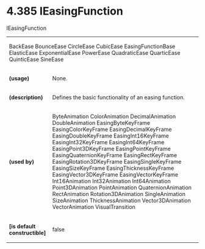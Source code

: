 <html dir="LTR" xmlns:mshelp="http://msdn.microsoft.com/mshelp" xmlns:ddue="http://ddue.schemas.microsoft.com/authoring/2003/5" xmlns:xlink="http://www.w3.org/1999/xlink" xmlns:tool="http://www.microsoft.com/tooltip"><body><input type="hidden" id="userDataCache" class="userDataStyle"><input type="hidden" id="hiddenScrollOffset"><img id="dropDownImage" style="display:none; height:0; width:0;" src="../local/drpdown.gif"><img id="dropDownHoverImage" style="display:none; height:0; width:0;" src="../local/drpdown_orange.gif"><img id="collapseImage" style="display:none; height:0; width:0;" src="../local/collapse.gif"><img id="expandImage" style="display:none; height:0; width:0;" src="../local/exp.gif"><img id="collapseAllImage" style="display:none; height:0; width:0;" src="../local/collall.gif"><img id="expandAllImage" style="display:none; height:0; width:0;" src="../local/expall.gif"><img id="copyImage" style="display:none; height:0; width:0;" src="../local/copycode.gif"><img id="copyHoverImage" style="display:none; height:0; width:0;" src="../local/copycodeHighlight.gif"><div id="header"><h1 class="heading">4.385 IEasingFunction</h1></div><div id="mainSection"><div id="mainBody"><div id="allHistory" class="saveHistory" onsave="saveAll()" onload="loadAll()"></div>
				<p xmlns:wsd="http://wsdev.schemas.microsoft.com/authoring/2008/2" xmlns:msxsl="urn:schemas-microsoft-com:xslt" xmlns:script="urn:script" xmlns:build="urn:build">
				</p>
			<div id="sectionSection0" class="section" name="collapseableSection"><content xmlns="http://ddue.schemas.microsoft.com/authoring/2003/5" xmlns:wsd="http://wsdev.schemas.microsoft.com/authoring/2008/2" xmlns:msxsl="urn:schemas-microsoft-com:xslt" xmlns:script="urn:script" xmlns:build="urn:build">
				</content></div><div id="sectionSection1" class="section" name="collapseableSection"><content xmlns="http://ddue.schemas.microsoft.com/authoring/2003/5" xmlns:wsd="http://wsdev.schemas.microsoft.com/authoring/2008/2" xmlns:msxsl="urn:schemas-microsoft-com:xslt" xmlns:script="urn:script" xmlns:build="urn:build">
					<p xmlns="">IEasingFunction</p>
					<p xmlns=""><b></b></p><table class="ProtocolAuthoredTable" xmlns=""><tr>
								<td colspan="2">
									<p>
										<mshelp:link keywords="5bff5809-0cd0-42d0-a38c-c19cdfcf98f7" tabindex="0">BackEase</mshelp:link> <mshelp:link keywords="9ab61b5d-df58-4b0c-9992-903242c1451e" tabindex="0">BounceEase</mshelp:link> <mshelp:link keywords="c7a1f2c4-5ef3-4547-acc8-3f88f4554d43" tabindex="0">CircleEase</mshelp:link> <mshelp:link keywords="e44e2e53-9a27-4d7f-b2ba-2d6459c0999a" tabindex="0">CubicEase</mshelp:link> <mshelp:link keywords="3405dad5-6530-469d-bd99-d371e25b1d02" tabindex="0">EasingFunctionBase</mshelp:link> <mshelp:link keywords="4f3842d5-a63e-46f8-b162-f0a7b6611c82" tabindex="0">ElasticEase</mshelp:link> <mshelp:link keywords="c234a3e5-9c25-47f9-813d-578fb3d89958" tabindex="0">ExponentialEase</mshelp:link> <mshelp:link keywords="ff16deb3-a3fd-40cb-846b-728b99dd14d0" tabindex="0">PowerEase</mshelp:link> <mshelp:link keywords="89e93ef6-4b4a-4725-ad8a-9a40d7f85c4e" tabindex="0">QuadraticEase</mshelp:link> <mshelp:link keywords="337b6f52-82f9-42c7-80cc-3c373380a2ea" tabindex="0">QuarticEase</mshelp:link> <mshelp:link keywords="fce06290-a307-4269-a37a-d7bf5ca8ba74" tabindex="0">QuinticEase</mshelp:link> <mshelp:link keywords="ab648ae9-28b7-430e-b3dd-c2e55bc67005" tabindex="0">SineEase</mshelp:link></p>
								</td>
							</tr><tr>
							<td>
								<p>
									<b>(usage)</b>
								</p>
							</td>
							<td>
								<p>None.</p>
							</td>
						</tr><tr>
							<td>
								<p>
									<b>(description)</b>
								</p>
							</td>
							<td>
								<p>Defines the basic functionality of an easing function.</p>
							</td>
						</tr><tr>
							<td>
								<p>
									<b>(used by)</b>
								</p>
							</td>
							<td>
								<p>
									<mshelp:link keywords="addf4154-8fb4-47c3-953e-fb1d731c02c4" tabindex="0">ByteAnimation</mshelp:link> <mshelp:link keywords="46eb849f-6552-4abf-a81d-7b0737950a68" tabindex="0">ColorAnimation</mshelp:link> <mshelp:link keywords="6dba2c74-80e9-4a34-8ad2-21c120984f92" tabindex="0">DecimalAnimation</mshelp:link> <mshelp:link keywords="cc89281d-aa4d-46ee-b516-a2486ee59888" tabindex="0">DoubleAnimation</mshelp:link> <mshelp:link keywords="9d688f36-e8b3-4baf-814a-dd2fad72fb9b" tabindex="0">EasingByteKeyFrame</mshelp:link> <mshelp:link keywords="4a29bcc9-1bf3-44b7-b8fc-f8cddc2abe6c" tabindex="0">EasingColorKeyFrame</mshelp:link> <mshelp:link keywords="e534ec76-d298-4b69-bdd3-8c0e6dde323f" tabindex="0">EasingDecimalKeyFrame</mshelp:link> <mshelp:link keywords="fef306df-bd8b-4845-a32c-d2c1f257c68a" tabindex="0">EasingDoubleKeyFrame</mshelp:link> <mshelp:link keywords="ef822e90-acec-4671-b980-deed67cd8a63" tabindex="0">EasingInt16KeyFrame</mshelp:link> <mshelp:link keywords="cc65998c-5af1-475f-aa7b-b35761321aff" tabindex="0">EasingInt32KeyFrame</mshelp:link> <mshelp:link keywords="335765d0-2bb7-4e6a-b503-3b818a35992d" tabindex="0">EasingInt64KeyFrame</mshelp:link> <mshelp:link keywords="4ed76560-8a5e-48ac-bf88-87a6ca39b461" tabindex="0">EasingPoint3DKeyFrame</mshelp:link> <mshelp:link keywords="3b52f8bf-5e73-4543-a987-6d587f6c5998" tabindex="0">EasingPointKeyFrame</mshelp:link> <mshelp:link keywords="98a29a61-f329-4fc1-8d60-188eac88f903" tabindex="0">EasingQuaternionKeyFrame</mshelp:link> <mshelp:link keywords="6fb2d4ed-f198-441b-a38d-b72c707ab7b8" tabindex="0">EasingRectKeyFrame</mshelp:link> <mshelp:link keywords="c72753b1-732f-4240-8e3e-691e87c7caf1" tabindex="0">EasingRotation3DKeyFrame</mshelp:link> <mshelp:link keywords="4ed04579-bd0d-43e5-8cca-3f889046b3ba" tabindex="0">EasingSingleKeyFrame</mshelp:link> <mshelp:link keywords="4734bc5c-ea40-4858-9328-f0b4436457c9" tabindex="0">EasingSizeKeyFrame</mshelp:link> <mshelp:link keywords="19f095a1-9360-4ebf-a5c0-3c14a3ea9d56" tabindex="0">EasingThicknessKeyFrame</mshelp:link> <mshelp:link keywords="236bd6c8-7e78-4f04-9000-d0ba007c1b11" tabindex="0">EasingVector3DKeyFrame</mshelp:link> <mshelp:link keywords="5e8a0771-803d-4137-a42c-ae358f90e901" tabindex="0">EasingVectorKeyFrame</mshelp:link> <mshelp:link keywords="a6a34983-e4fd-4d44-a091-89e431fb9ab4" tabindex="0">Int16Animation</mshelp:link> <mshelp:link keywords="ac73dd60-553a-4ca2-a210-1dbb8829f981" tabindex="0">Int32Animation</mshelp:link> <mshelp:link keywords="e06bfc57-79b5-4b63-a4f0-89f929830dc2" tabindex="0">Int64Animation</mshelp:link> <mshelp:link keywords="18e03989-bdbb-4cbe-b87e-aaf24283e896" tabindex="0">Point3DAnimation</mshelp:link> <mshelp:link keywords="8b6affde-e380-4400-b3fb-2c00abf38d12" tabindex="0">PointAnimation</mshelp:link> <mshelp:link keywords="0943c8a7-4a11-4b4a-a191-41ed20dc8d18" tabindex="0">QuaternionAnimation</mshelp:link> <mshelp:link keywords="67b82f7f-a7f6-4a9a-a285-1ba50ee95047" tabindex="0">RectAnimation</mshelp:link> <mshelp:link keywords="5dc325e3-8643-42bc-8061-f4d451a03e77" tabindex="0">Rotation3DAnimation</mshelp:link> <mshelp:link keywords="9eedeac7-11fe-4663-a657-459118487858" tabindex="0">SingleAnimation</mshelp:link> <mshelp:link keywords="eb97947b-6f27-4752-af65-187b0e1eedd9" tabindex="0">SizeAnimation</mshelp:link> <mshelp:link keywords="0639cc19-1d81-4c1f-9954-f48a96b0771d" tabindex="0">ThicknessAnimation</mshelp:link> <mshelp:link keywords="a40330b7-5f7e-41d9-8a32-1ed3609125e9" tabindex="0">Vector3DAnimation</mshelp:link> <mshelp:link keywords="8c3aee0e-de68-4da1-a378-a1e61bd74ba3" tabindex="0">VectorAnimation</mshelp:link> <mshelp:link keywords="33168c50-dfef-4f7b-a6c0-ebe27054b4e7" tabindex="0">VisualTransition</mshelp:link></p>
							</td>
						</tr><tr>
							<td>
								<p>
									<b>[is default constructible]</b>
								</p>
							</td>
							<td>
								<p>false</p>
							</td>
						</tr></table>
				</content></div><!--[if gte IE 5]>
			<tool:tip element="languageFilterToolTip" avoidmouse="false"/>
		<![endif]--></div><a name="feedback"></a><span></span></div></body></html>
